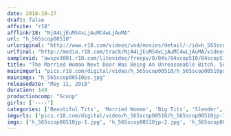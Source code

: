 ```yaml
---
date: 2018-10-27
draft: false
affsite: "r18"
afflinkr18: "NjA4LjEuMS4xLjAuMC4wLjAuMA"
url: "h_565scop00510"
urloriginal: "http://www.r18.com/videos/vod/movies/detail/-/id=h_565scop00510"
urlfinal: "http://media.r18.com/track/NjA4LjEuMS4xLjAuMC4wLjAuMA/videos/vod/movies/detail/-/id=h_565scop00510"
samplevid: "awspv3001.r18.com/litevideo/freepv/8/84s/84scop510/84scop510_dmb_w.mp4"
title: "The Married Woman Next Door Was Being An Unreasonable Bitch, So We Picked A Makeshift Quarrel With Her And Put Her To Shame With Filthy Dirty Talk And She Promptly Broke Down And Agreed To Whatever We Demanded, And When We Fucked Her Raw, She Started To Unbelievably Shake Her Ass With Amazing Technique And Made Us Creampie Cum Inside Her Pussy"
mainimgurl: "pics.r18.com/digital/video/h_565scop00510/h_565scop00510ps.jpg"
mainimgs: "h_565scop00510ps.jpg"
releasedate: "May 11, 2018"
duration: 149
productioncomp: "Scoop"
girls: ['----']
categories: ['Beautiful Tits', 'Married Woman', 'Big Tits', 'Slender', 'Creampie', 'Hi-Def']
imgurls: ['pics.r18.com/digital/video/h_565scop00510/h_565scop00510jp-1.jpg', 'pics.r18.com/digital/video/h_565scop00510/h_565scop00510jp-2.jpg', 'pics.r18.com/digital/video/h_565scop00510/h_565scop00510jp-3.jpg', 'pics.r18.com/digital/video/h_565scop00510/h_565scop00510jp-4.jpg', 'pics.r18.com/digital/video/h_565scop00510/h_565scop00510jp-5.jpg', 'pics.r18.com/digital/video/h_565scop00510/h_565scop00510jp-6.jpg', 'pics.r18.com/digital/video/h_565scop00510/h_565scop00510jp-7.jpg', 'pics.r18.com/digital/video/h_565scop00510/h_565scop00510jp-8.jpg', 'pics.r18.com/digital/video/h_565scop00510/h_565scop00510jp-9.jpg', 'pics.r18.com/digital/video/h_565scop00510/h_565scop00510jp-10.jpg', 'pics.r18.com/digital/video/h_565scop00510/h_565scop00510jp-11.jpg', 'pics.r18.com/digital/video/h_565scop00510/h_565scop00510jp-12.jpg', 'pics.r18.com/digital/video/h_565scop00510/h_565scop00510jp-13.jpg', 'pics.r18.com/digital/video/h_565scop00510/h_565scop00510jp-14.jpg', 'pics.r18.com/digital/video/h_565scop00510/h_565scop00510jp-15.jpg', 'pics.r18.com/digital/video/h_565scop00510/h_565scop00510jp-16.jpg', 'pics.r18.com/digital/video/h_565scop00510/h_565scop00510jp-17.jpg', 'pics.r18.com/digital/video/h_565scop00510/h_565scop00510jp-18.jpg', 'pics.r18.com/digital/video/h_565scop00510/h_565scop00510jp-19.jpg', 'pics.r18.com/digital/video/h_565scop00510/h_565scop00510jp-20.jpg']
imgs: ['h_565scop00510jp-1.jpg', 'h_565scop00510jp-2.jpg', 'h_565scop00510jp-3.jpg', 'h_565scop00510jp-4.jpg', 'h_565scop00510jp-5.jpg', 'h_565scop00510jp-6.jpg', 'h_565scop00510jp-7.jpg', 'h_565scop00510jp-8.jpg', 'h_565scop00510jp-9.jpg', 'h_565scop00510jp-10.jpg', 'h_565scop00510jp-11.jpg', 'h_565scop00510jp-12.jpg', 'h_565scop00510jp-13.jpg', 'h_565scop00510jp-14.jpg', 'h_565scop00510jp-15.jpg', 'h_565scop00510jp-16.jpg', 'h_565scop00510jp-17.jpg', 'h_565scop00510jp-18.jpg', 'h_565scop00510jp-19.jpg', 'h_565scop00510jp-20.jpg']
---
```

